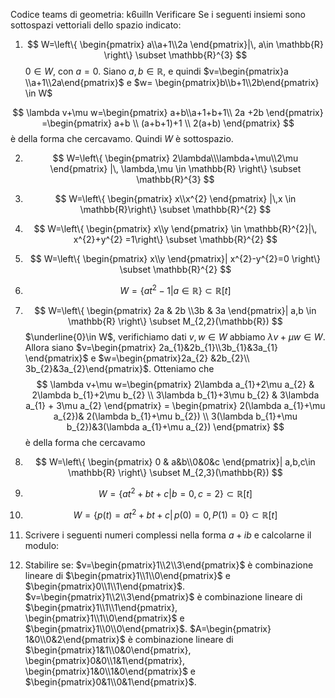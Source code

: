 Codice teams di geometria: k6uilln
Verificare Se i seguenti insiemi sono sottospazi vettoriali dello spazio indicato:
1.  $$
W=\left\{ \begin{pmatrix}
a\\a+1\\2a
\end{pmatrix}|\, a\in \mathbb{R} \right\} \subset \mathbb{R}^{3}
$$
$0\in W,$ con $a=0$.
Siano $a,b\in \mathbb{R}$, e quindi $v=\begin{pmatrix}a \\a+1\\2a\end{pmatrix}$ e $w= \begin{pmatrix}b\\b+1\\2b\end{pmatrix} \in W$

$$
\lambda v+\mu w=\begin{pmatrix}
a+b\\a+1+b+1\\ 2a +2b
\end{pmatrix} =\begin{pmatrix}
a+b \\ (a+b+1)+1 \\ 2(a+b)
\end{pmatrix}
$$ è della forma che cercavamo. Quindi $W$ è sottospazio.

2. $$
W=\left\{ \begin{pmatrix}
2\lambda\\\lambda+\mu\\2\mu
\end{pmatrix} |\, \lambda,\mu \in \mathbb{R} \right\} \subset \mathbb{R}^{3}
$$
3. $$
W=\left\{ \begin{pmatrix}
x\\x^{2}
\end{pmatrix} |\,x \in \mathbb{R}\right\} \subset \mathbb{R}^{2}
$$
4. $$
W=\left\{ \begin{pmatrix}
x\\y
\end{pmatrix} \in \mathbb{R}^{2}|\, x^{2}+y^{2} =1\right\} \subset \mathbb{R}^{2}
$$
5. $$
W=\left\{ \begin{pmatrix}
x\\y
\end{pmatrix}| x^{2}-y^{2}=0 \right\} \subset \mathbb{R}^{2}
$$
6. $$
W=\left\{ at^{2}-1|a \in \mathbb{R} \right\} \subset \mathbb{R}[t]
$$
7. $$
W=\left\{ \begin{pmatrix}
2a & 2b \\3b & 3a
\end{pmatrix}| a,b \in \mathbb{R} \right\} \subset M_{2,2}(\mathbb{R}) 
$$
$\underline{0}\in W$, verifichiamo dati $v,w\in W$ abbiamo $\lambda v+\mu w\in W$. Allora siano $v=\begin{pmatrix} 2a_{1}&2b_{1}\\3b_{1}&3a_{1} \end{pmatrix}$ e $w=\begin{pmatrix}2a_{2} &2b_{2}\\ 3b_{2}&3a_{2}\end{pmatrix}$. Otteniamo che
$$
\lambda v+\mu w=\begin{pmatrix}
2\lambda a_{1}+2\mu a_{2} & 2\lambda b_{1}+2\mu b_{2} \\ 3\lambda b_{1}+3\mu b_{2} & 3\lambda a_{1} + 3\mu a_{2}
\end{pmatrix} = \begin{pmatrix}
2(\lambda a_{1}+\mu a_{2})& 2(\lambda b_{1}+\mu b_{2}) \\ 3(\lambda b_{1}+\mu b_{2})&3(\lambda a_{1}+\mu a_{2})
\end{pmatrix}
$$
è della forma che cercavamo

8. $$
W=\left\{ \begin{pmatrix}
0 & a&b\\0&0&c
\end{pmatrix}| a,b,c\in \mathbb{R} \right\} \subset M_{2,3}(\mathbb{R})
$$
9. $$
W=\left\{ at^{2}+bt+c|b=0, c=2 \right\} \subset \mathbb{R}[t] 
$$
10. $$
W=\left\{ p(t)=at^{2}+bt+c| \,p(0)=0, P(1)=0 \right\} \subset \mathbb{R}[t]
$$
11. Scrivere i seguenti numeri complessi nella forma $a+ib$ e calcolarne il modulo:

12. Stabilire se:
	$v=\begin{pmatrix}1\\2\\3\end{pmatrix}$ è combinazione lineare di $\begin{pmatrix}1\\1\\0\end{pmatrix}$ e $\begin{pmatrix}0\\1\\1\end{pmatrix}$.
	$v=\begin{pmatrix}1\\2\\3\end{pmatrix}$ è combinazione lineare di $\begin{pmatrix}1\\1\\1\end{pmatrix}, \begin{pmatrix}1\\1\\0\end{pmatrix}$ e $\begin{pmatrix}1\\0\\0\end{pmatrix}$.
	$A=\begin{pmatrix} 1&0\\0&2\end{pmatrix}$ è combinazione lineare di $\begin{pmatrix}1&1\\0&0\end{pmatrix}, \begin{pmatrix}0&0\\1&1\end{pmatrix}, \begin{pmatrix}1&0\\1&0\end{pmatrix}$ e $\begin{pmatrix}0&1\\0&1\end{pmatrix}$.
	